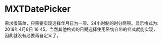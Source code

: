 # MXTDatePicker


需求很简单，只需要实现选择年月日为一项、24小时制的时分两项。显示格式为: 2018年4月8日 16 45，当然其他格式的日期选择使用系统自带的样式就能实现，因此就没有必要再自定义了。
